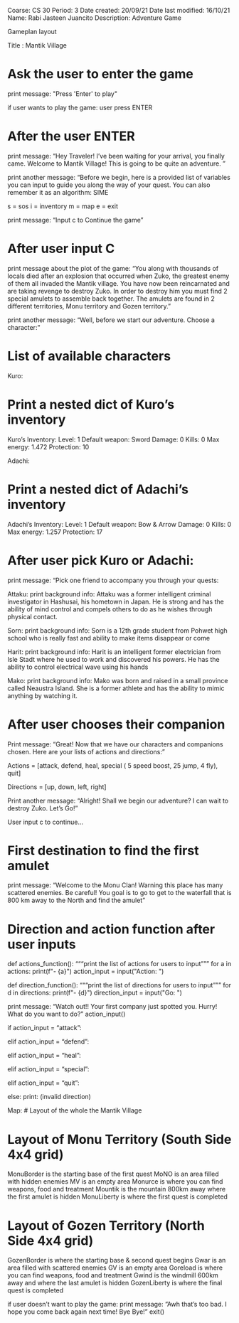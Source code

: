 Coarse: CS 30
Period: 3
Date created: 20/09/21
Date last modified: 16/10/21
Name: Rabi Jasteen Juancito
Description: Adventure Game



Gameplan layout

Title : Mantik Village

# Ask the user to enter the game
print message: "Press 'Enter' to play" 

if user wants to play the game: user press ENTER
# After the user ENTER 
print message: “Hey Traveler! I’ve been waiting for your arrival, you finally came. Welcome to Mantik Village! This is going to be quite an adventure. ”

print another message: “Before we begin, here is a provided list of variables you can input to guide you along the way of your quest. You can also remember it as an algorithm: SIME


s = sos
i = inventory
m = map
e = exit

print message: “Input c to Continue the game”
# After user input C
print message about the plot of the game: “You along with thousands of locals died after an explosion that occurred when Zuko, the greatest enemy of them all invaded the Mantik village. You have now been reincarnated and are taking revenge to destroy Zuko. In order to destroy him you must find 2 special amulets to assemble back together. The amulets are found in 2 different territories, Monu territory and Gozen territory.”

print another message: “Well, before we start our adventure. Choose a character:”
# List of available characters 

Kuro:
# Print a nested dict of Kuro’s inventory 
Kuro’s Inventory:
Level: 1
Default weapon: Sword
Damage: 0
Kills: 0
Max energy: 1.472
Protection: 10


Adachi:
# Print a nested dict of Adachi’s inventory 
Adachi’s Inventory:
Level: 1
Default weapon: Bow & Arrow
Damage: 0
Kills: 0
Max energy: 1.257
Protection: 17


# After user pick Kuro or Adachi:
print message: “Pick one friend to accompany you through your quests:

Attaku: 
print background info: Attaku was a former intelligent criminal investigator in Hashusai, his hometown in Japan. He is strong and has the ability of mind control and compels others to do as he wishes through physical contact.

Sorn: 
print background info: Sorn is a 12th grade student from Pohwet high school who is really fast and ability to make items disappear or come 

Harit: 
print background info: Harit is an intelligent former electrician from Isle Stadt where he used to work and discovered his powers. He has the ability to control electrical wave using his hands

Mako: 
print background info: Mako was born and raised in a small province called Neaustra Island. She is a former athlete and has the ability to mimic anything by watching it.


# After user chooses their companion
Print message: “Great! Now that we have our characters and companions chosen. Here are your lists of actions and directions:”

Actions = [attack, defend, heal, special ( 5 speed boost, 25 jump, 4 fly), quit]

Directions = [up, down, left, right]


Print another message: “Alright! Shall we begin our adventure? I can wait to destroy Zuko. Let’s Go!”

User input c to continue…
# First destination to find the first amulet
print message: “Welcome to the Monu Clan! Warning this place has many scattered enemies. Be careful! You goal is to go to get to the waterfall that is 800 km away to the North and find the amulet”

       

# Direction and action function after user inputs    
def actions_function():
“““print the list of actions for users to input”””
for a in actions:
print(f"- {a}")
action_input = input("Action: ")

def direction_function():
“““print the list of directions for users to input”””
for d in directions:
print(f"- {d}")
direction_input = input("Go: ")


print message: “Watch out!! Your first company just spotted you. Hurry! What do you want to do?”
action_input()


if action_input = “attack”:

elif action_input = “defend”:

elif action_input = “heal”:

elif action_input = “special”:

elif action_input = “quit”:


else: 
print: (invalid direction)




Map: # Layout of the whole the Mantik Village
# Layout of Monu Territory (South Side 4x4 grid)
MonuBorder is the starting base of the first quest
MoNO is an area filled with hidden enemies
MV is an empty area
Monurce is where you can find weapons, food and treatment
Mountik is the mountain 800km away where the first amulet is hidden
MonuLiberty is where the first quest is completed

# Layout of Gozen Territory (North Side 4x4 grid)
GozenBorder is where the starting base & second quest begins
Gwar is an area filled with scattered enemies
GV is an empty area
Goreload is where you can find weapons, food and treatment
Gwind is the windmill 600km away and where the last amulet is hidden
GozenLiberty is where the final quest is completed


if user doesn’t want to play the game: 
print message: “Awh that’s too bad. I hope you come back again next time! Bye Bye!”
exit()



